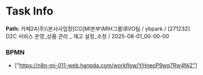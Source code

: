 # Task Info

**Path:** 카페24(주)\본사사업장\[CG]MI본부\MIH그룹\BVO팀 / ybpark / [271232] D2C 서비스 운영_상품 관리 _ 재고 설정_수정 / 2025-08-01_00-00-00

### BPMN
- ["https://n8n-mi-011-web.hanpda.com/workflow/YHneoP9wq7Rw4Nj2"]

